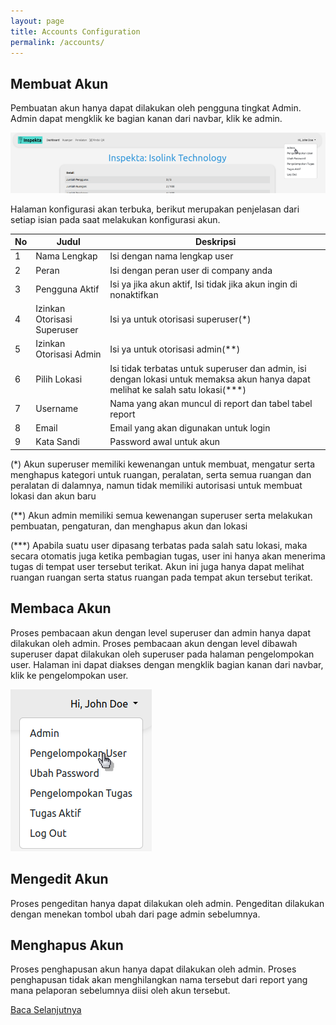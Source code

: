 ```yaml
---
layout: page
title: Accounts Configuration
permalink: /accounts/
---
```

## Membuat Akun
Pembuatan akun hanya dapat dilakukan oleh pengguna tingkat Admin. Admin dapat mengklik ke bagian kanan dari navbar, klik ke admin.

![admin_page](/images/admin.png)

Halaman konfigurasi akan terbuka, berikut merupakan penjelasan dari setiap isian pada saat melakukan konfigurasi akun.

| No | Judul                       | Deskripsi |
|----|-----------------------------|-----------|
| 1  | Nama Lengkap                |    Isi dengan nama lengkap user       |
| 2  | Peran                       |    Isi dengan peran user di company anda       |
| 3  | Pengguna Aktif              |     Isi ya jika akun aktif, Isi tidak jika akun ingin di nonaktifkan      |
| 4  | Izinkan Otorisasi Superuser |    Isi ya untuk otorisasi superuser(*)       |
| 5  | Izinkan Otorisasi Admin     |    Isi ya untuk otorisasi admin(**)       |
| 6  | Pilih Lokasi                |    Isi tidak terbatas untuk superuser dan admin, isi dengan lokasi untuk memaksa akun hanya dapat melihat ke salah satu lokasi(***)       |
| 7  | Username                    |    Nama yang akan muncul di report dan tabel tabel report       |
| 8  | Email                       |    Email yang akan digunakan untuk login       |
| 9  | Kata Sandi                  |    Password awal untuk akun       |

(*) Akun superuser memiliki kewenangan untuk membuat, mengatur serta menghapus kategori untuk ruangan, peralatan, serta semua ruangan dan peralatan di dalamnya,  namun tidak memiliki autorisasi untuk membuat lokasi dan akun baru

(**) Akun admin memiliki semua kewenangan superuser serta melakukan pembuatan, pengaturan, dan menghapus akun dan lokasi

(***) Apabila suatu user dipasang terbatas pada salah satu lokasi, maka secara otomatis juga ketika pembagian tugas, user ini hanya akan menerima tugas di tempat user tersebut terikat. Akun ini juga hanya dapat melihat ruangan ruangan serta status ruangan pada tempat akun tersebut terikat.

## Membaca Akun
Proses pembacaan akun dengan level superuser dan admin hanya dapat dilakukan oleh admin. 
Proses pembacaan akun dengan level dibawah superuser dapat dilakukan oleh superuser pada halaman pengelompokan user. Halaman ini dapat diakses dengan mengklik bagian kanan dari navbar, klik ke
pengelompokan user.

![pengelompokan_user](/images/usr_grp.png)

## Mengedit Akun
Proses pengeditan hanya dapat dilakukan oleh admin. Pengeditan dilakukan dengan menekan tombol ubah dari page admin sebelumnya.

## Menghapus Akun
Proses penghapusan akun hanya dapat dilakukan oleh admin. Proses penghapusan tidak akan menghilangkan nama tersebut dari report yang mana pelaporan sebelumnya diisi oleh akun tersebut.

[Baca Selanjutnya](./rooms)

